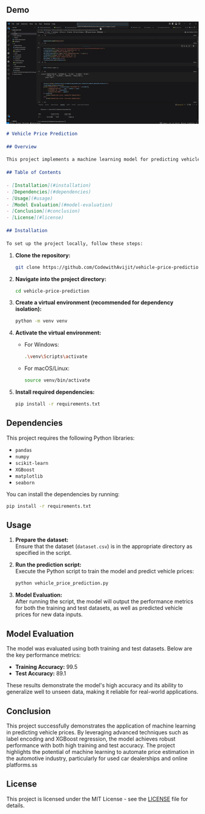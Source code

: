 
## Demo

![App Screenshot](assets\demo.gif)
```markdown
# Vehicle Price Prediction

## Overview

This project implements a machine learning model for predicting vehicle prices based on a variety of features. It employs preprocessing techniques such as label encoding and utilizes powerful regression models like XGBoost to achieve high prediction accuracy. The model predicts vehicle prices in both USD and INR, making it suitable for applications in used car dealerships, online vehicle evaluation platforms, and automotive industry solutions.

## Table of Contents

- [Installation](#installation)
- [Dependencies](#dependencies)
- [Usage](#usage)
- [Model Evaluation](#model-evaluation)
- [Conclusion](#conclusion)
- [License](#license)

## Installation

To set up the project locally, follow these steps:
```

1. **Clone the repository:**

   ```bash
   git clone https://github.com/CodewithAvijit/vehicle-price-prediction.git
   ```

2. **Navigate into the project directory:**

   ```bash
   cd vehicle-price-prediction
   ```

3. **Create a virtual environment (recommended for dependency isolation):**

   ```bash
   python -m venv venv
   ```

4. **Activate the virtual environment:**

   - For Windows:
     ```bash
     .\venv\Scripts\activate
     ```
   - For macOS/Linux:
     ```bash
     source venv/bin/activate
     ```

5. **Install required dependencies:**

   ```bash
   pip install -r requirements.txt
   ```

## Dependencies

This project requires the following Python libraries:

- `pandas`
- `numpy`
- `scikit-learn`
- `XGBoost`
- `matplotlib`
- `seaborn`

You can install the dependencies by running:

```bash
pip install -r requirements.txt
```

## Usage

1. **Prepare the dataset:**  
   Ensure that the dataset (`dataset.csv`) is in the appropriate directory as specified in the script.

2. **Run the prediction script:**  
   Execute the Python script to train the model and predict vehicle prices:

   ```bash
   python vehicle_price_prediction.py
   ```

3. **Model Evaluation:**  
   After running the script, the model will output the performance metrics for both the training and test datasets, as well as predicted vehicle prices for new data inputs.

## Model Evaluation

The model was evaluated using both training and test datasets. Below are the key performance metrics:

- **Training Accuracy:** 99.5
- **Test Accuracy:** 89.1

These results demonstrate the model's high accuracy and its ability to generalize well to unseen data, making it reliable for real-world applications.

## Conclusion

This project successfully demonstrates the application of machine learning in predicting vehicle prices. By leveraging advanced techniques such as label encoding and XGBoost regression, the model achieves robust performance with both high training and test accuracy. The project highlights the potential of machine learning to automate price estimation in the automotive industry, particularly for used car dealerships and online platforms.ss

## License

This project is licensed under the MIT License - see the [LICENSE](https://choosealicense.com/licenses/mit) file for details. 